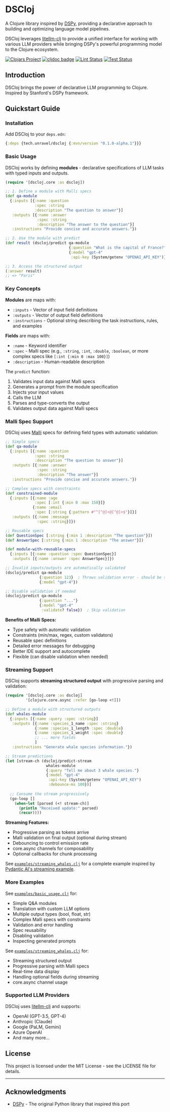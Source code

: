 # DSCloj

A Clojure library inspired by [DSPy](https://github.com/stanfordnlp/dspy), providing a declarative approach to building and optimizing language model pipelines.

DSCloj leverages [litellm-clj](https://github.com/unravel-team/litellm-clj) to provide a unified interface for working with various LLM providers while bringing DSPy's powerful programming model to the Clojure ecosystem.

[![Clojars Project](https://img.shields.io/clojars/v/tech.unravel/dscloj.svg)](https://clojars.org/tech.unravel/dscloj)
[![cljdoc badge](https://cljdoc.org/badge/tech.unravel/dscloj)](https://cljdoc.org/d/tech.unravel/dscloj)
[![Lint Status](https://github.com/unravel-team/DSCloj/actions/workflows/lint.yml/badge.svg)](https://github.com/unravel-team/DSCloj/actions)
[![Test Status](https://github.com/unravel-team/DSCloj/actions/workflows/test.yml/badge.svg)](https://github.com/unravel-team/DSCloj/actions)

## Introduction

DSCloj brings the power of declarative LLM programming to Clojure. Inspired by Stanford's DSPy framework.

## Quickstart Guide

### Installation

Add DSCloj to your `deps.edn`:

```clojure
{:deps {tech.unravel/dscloj {:mvn/version "0.1.0-alpha.1"}}}
```

### Basic Usage

DSCloj works by defining **modules** - declarative specifications of LLM tasks with typed inputs and outputs.

```clojure
(require '[dscloj.core :as dscloj])

;; 1. Define a module with Malli specs
(def qa-module
  {:inputs [{:name :question
             :spec :string
             :description "The question to answer"}]
   :outputs [{:name :answer
              :spec :string
              :description "The answer to the question"}]
   :instructions "Provide concise and accurate answers."})

;; 2. Use the module with predict
(def result (dscloj/predict qa-module 
                            {:question "What is the capital of France?"}
                            {:model "gpt-4"
                             :api-key (System/getenv "OPENAI_API_KEY")}))

;; 3. Access the structured output
(:answer result)
;; => "Paris"
```

### Key Concepts

**Modules** are maps with:
- `:inputs` - Vector of input field definitions
- `:outputs` - Vector of output field definitions
- `:instructions` - Optional string describing the task instructions, rules, and examples

**Fields** are maps with:
- `:name` - Keyword identifier
- `:spec` - Malli spec (e.g., `:string`, `:int`, `:double`, `:boolean`, or more complex specs like `[:int {:min 0 :max 100}]`)
- `:description` - Human-readable description

The `predict` function:
1. Validates input data against Malli specs
2. Generates a prompt from the module specification
3. Injects your input values
4. Calls the LLM
5. Parses and type-converts the output
6. Validates output data against Malli specs

### Malli Spec Support

DSCloj uses [Malli](https://github.com/metosin/malli) specs for defining field types with automatic validation:

```clojure
;; Simple specs
(def qa-module
  {:inputs [{:name :question
             :spec :string
             :description "The question to answer"}]
   :outputs [{:name :answer
              :spec :string
              :description "The answer"}]
   :instructions "Provide concise and accurate answers."})

;; Complex specs with constraints
(def constrained-module
  {:inputs [{:name :age
             :spec [:int {:min 0 :max 150}]}
            {:name :email
             :spec [:string {:pattern #"^[^@]+@[^@]+$"}]}]
   :outputs [{:name :message
              :spec :string}]})

;; Reusable specs
(def QuestionSpec [:string {:min 1 :description "The question"}])
(def AnswerSpec [:string {:min 1 :description "The answer"}])

(def module-with-reusable-specs
  {:inputs [{:name :question :spec QuestionSpec}]
   :outputs [{:name :answer :spec AnswerSpec}]})

;; Invalid inputs/outputs are automatically validated
(dscloj/predict qa-module 
               {:question 123}  ; Throws validation error - should be string
               {:model "gpt-4"})

;; Disable validation if needed
(dscloj/predict qa-module 
               {:question "..."}
               {:model "gpt-4"
                :validate? false})  ; Skip validation
```

**Benefits of Malli Specs:**
- Type safety with automatic validation
- Constraints (min/max, regex, custom validators)
- Reusable spec definitions
- Detailed error messages for debugging
- Better IDE support and autocomplete
- Flexible (can disable validation when needed)

### Streaming Support

DSCloj supports **streaming structured output** with progressive parsing and validation:

```clojure
(require '[dscloj.core :as dscloj]
         '[clojure.core.async :refer [go-loop <!]])

;; Define a module with structured outputs
(def whales-module
  {:inputs [{:name :query :spec :string}]
   :outputs [{:name :species_1_name :spec :string}
             {:name :species_1_length :spec :double}
             {:name :species_1_weight :spec :double}
             ;; ... more fields
             ]
   :instructions "Generate whale species information."})

;; Stream predictions
(let [stream-ch (dscloj/predict-stream 
                  whales-module
                  {:query "Tell me about 3 whale species."}
                  {:model "gpt-4"
                   :api-key (System/getenv "OPENAI_API_KEY")
                   :debounce-ms 100})]
  
  ;; Consume the stream progressively
  (go-loop []
    (when-let [parsed (<! stream-ch)]
      (println "Received update:" parsed)
      (recur))))
```

**Streaming Features:**
- Progressive parsing as tokens arrive
- Malli validation on final output (optional during stream)
- Debouncing to control emission rate
- core.async channels for composability
- Optional callbacks for chunk processing

See [`examples/streaming_whales.clj`](examples/streaming_whales.clj) for a complete example inspired by [Pydantic AI's streaming example](https://ai.pydantic.dev/examples/stream-whales/).

### More Examples

See [`examples/basic_usage.clj`](examples/basic_usage.clj) for:
- Simple Q&A modules
- Translation with custom LLM options
- Multiple output types (bool, float, str)
- Complex Malli specs with constraints
- Validation and error handling
- Spec reusability
- Disabling validation
- Inspecting generated prompts

See [`examples/streaming_whales.clj`](examples/streaming_whales.clj) for:
- Streaming structured output
- Progressive parsing with Malli specs
- Real-time data display
- Handling optional fields during streaming
- core.async channel usage

### Supported LLM Providers

DSCloj uses [litellm-clj](https://github.com/unravel-team/litellm-clj) and supports:
- OpenAI (GPT-3.5, GPT-4)
- Anthropic (Claude)
- Google (PaLM, Gemini)
- Azure OpenAI
- And many more...

## License

This project is licensed under the MIT License - see the LICENSE file for details.

---

## Acknowledgments

- [DSPy](https://github.com/stanfordnlp/dspy) - The original Python library that inspired this port
